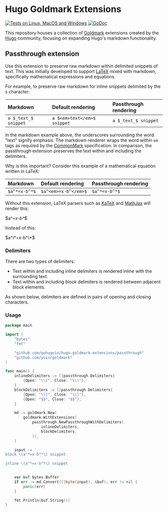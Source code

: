 # Hugo Goldmark Extensions

[![Tests on Linux, MacOS and Windows](https://github.com/gohugoio/hugo-goldmark-extensions/workflows/Test/badge.svg)](https://github.com/gohugoio/hugo-goldmark-extensions/actions?query=workflow:Test)
[![GoDoc](https://godoc.org/github.com/gohugoio/hugo-goldmark-extensions?status.svg)](https://godoc.org/github.com/gohugoio/hugo-goldmark-extensions)

This repository houses a collection of [Goldmark] extensions created by the [Hugo] community, focusing on expanding Hugo's markdown functionality.

[CommonMark]: https://spec.commonmark.org/0.30/
[Goldmark]: https://github.com/yuin/goldmark/
[Hugo]: https://gohugo.io/
[LaTeX]: https://www.latex-project.org/about/
[KaTeX]: https://katex.org/
[MathJax]: https://www.mathjax.org/

## Passthrough extension

Use this extension to preserve raw markdown within delimited snippets of text. This was initially developed to support [LaTeX] mixed with markdown, specifically mathematical expressions and equations.

For example, to preserve raw markdown for inline snippets delimited by the `$` character:

Markdown|Default rendering|Passthrough rendering
:--|:--|:--
`a $_text_$ snippet`|`a $<em>text</em>$ snippet`|`a $_text_$ snippet`

In the markdown example above, the underscores surrounding the word "text" signify emphasis. The markdown renderer wraps the word within `em` tags as required by the [CommonMark] specification. In comparison, the passthrough extension preserves the text within and including the delimiters.

Why is this important? Consider this example of a mathematical equation written in LaTeX:

Markdown|Default rendering|Passthrough rendering
:--|:--|:--
`$a^*=x-b^*$`|`$a^<em>=x-b^</em>$`|`$a^*=x-b^*$`

Without this extension, LaTeX parsers such as [KaTeX] and [MathJax] will render this:

\$a^<em>=x-b^</em>\$

Instead of this:

$a^\*=x-b^\*$

### Delimiters

There are two types of delimiters:

- Text within and including _inline_ delimiters is rendered inline with the surrounding text.
- Text within and including _block_ delimiters is rendered between adjacent block elements.

As shown below, delimiters are defined in pairs of opening and closing characters.

### Usage

```go
package main

import (
	"bytes"
	"fmt"

	"github.com/gohugoio/hugo-goldmark-extensions/passthrough"
	"github.com/yuin/goldmark"
)

func main() {
	inlineDelimiters := []passthrough.Delimiters{
		{Open: "\\(", Close: "\\)"},
	}
	blockDelimiters := []passthrough.Delimiters{
		{Open: "\\[", Close: "\\]"},
		{Open: "$$", Close: "$$"},
	}

	md := goldmark.New(
		goldmark.WithExtensions(
			passthrough.NewPassthroughWithDelimiters(
				inlineDelimiters,
				blockDelimiters,
			)),
	)

	input := `
block \[a^*=x-b^*\] snippet

inline \(a^*=x-b^*\) snippet
`

	var buf bytes.Buffer
	if err := md.Convert([]byte(input), &buf); err != nil {
		panic(err)
	}

	fmt.Println(buf.String())
}
```
